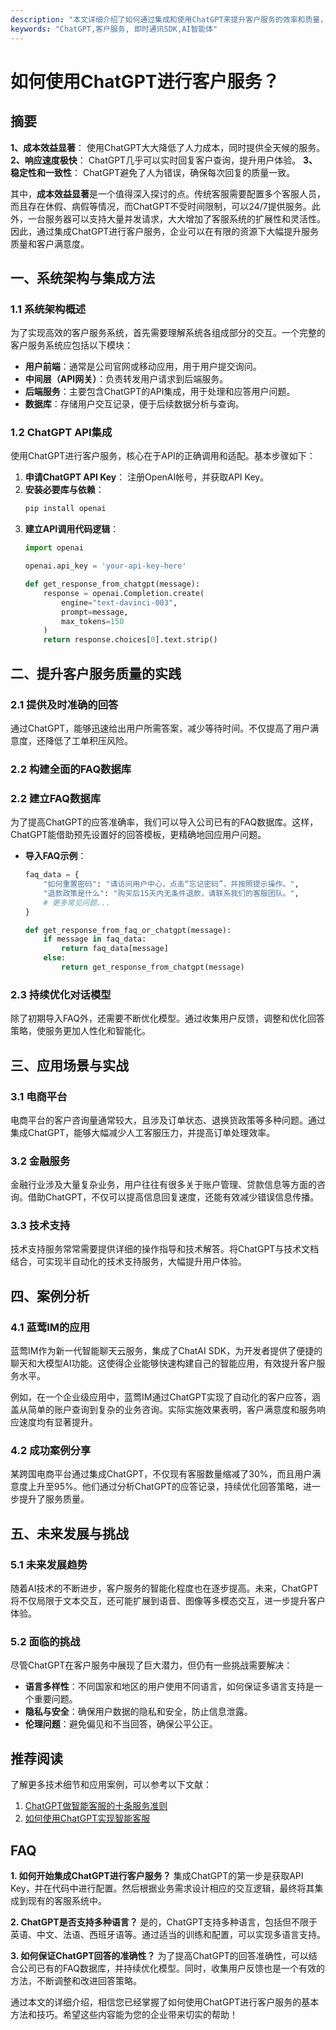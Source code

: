 ```yaml
---
description: "本文详细介绍了如何通过集成和使用ChatGPT来提升客户服务的效率和质量，涵盖了技术实现、应用场景以及具体操作步骤。"
keywords: "ChatGPT,客户服务, 即时通讯SDK,AI智能体"
---
```

# 如何使用ChatGPT进行客户服务？

## 摘要

**1、成本效益显著**： 使用ChatGPT大大降低了人力成本，同时提供全天候的服务。
**2、响应速度极快**： ChatGPT几乎可以实时回复客户查询，提升用户体验。
**3、稳定性和一致性**： ChatGPT避免了人为错误，确保每次回复的质量一致。

其中，**成本效益显著**是一个值得深入探讨的点。传统客服需要配置多个客服人员，而且存在休假、病假等情况，而ChatGPT不受时间限制，可以24/7提供服务。此外，一台服务器可以支持大量并发请求，大大增加了客服系统的扩展性和灵活性。因此，通过集成ChatGPT进行客户服务，企业可以在有限的资源下大幅提升服务质量和客户满意度。

## 一、系统架构与集成方法
### 1.1 系统架构概述
为了实现高效的客户服务系统，首先需要理解系统各组成部分的交互。一个完整的客户服务系统应包括以下模块：
- **用户前端**：通常是公司官网或移动应用，用于用户提交询问。
- **中间层（API网关）**：负责转发用户请求到后端服务。
- **后端服务**：主要包含ChatGPT的API集成，用于处理和应答用户问题。
- **数据库**：存储用户交互记录，便于后续数据分析与查询。

### 1.2 ChatGPT API集成
使用ChatGPT进行客户服务，核心在于API的正确调用和适配。基本步骤如下：
1. **申请ChatGPT API Key**：
   注册OpenAI帐号，并获取API Key。
2. **安装必要库与依赖**：
   ```bash
   pip install openai
   ```
3. **建立API调用代码逻辑**：
   ```python
   import openai

   openai.api_key = 'your-api-key-here'

   def get_response_from_chatgpt(message):
       response = openai.Completion.create(
           engine="text-davinci-003",
           prompt=message,
           max_tokens=150
       )
       return response.choices[0].text.strip()
   ```

## 二、提升客户服务质量的实践
### 2.1 提供及时准确的回答
通过ChatGPT，能够迅速给出用户所需答案，减少等待时间。不仅提高了用户满意度，还降低了工单积压风险。

### 2.2 构建全面的FAQ数据库
### 2.2 建立FAQ数据库
为了提高ChatGPT的应答准确率，我们可以导入公司已有的FAQ数据库。这样，ChatGPT能借助预先设置好的回答模板，更精确地回应用户问题。
- **导入FAQ示例**：
  ```python
  faq_data = {
      "如何重置密码": "请访问用户中心，点击“忘记密码”，并按照提示操作。",
      "退款政策是什么": "购买后15天内无条件退款，请联系我们的客服团队。",
      # 更多常见问题...
  }

  def get_response_from_faq_or_chatgpt(message):
      if message in faq_data:
          return faq_data[message]
      else:
          return get_response_from_chatgpt(message)
  ```

### 2.3 持续优化对话模型
除了初期导入FAQ外，还需要不断优化模型。通过收集用户反馈，调整和优化回答策略，使服务更加人性化和智能化。

## 三、应用场景与实战
### 3.1 电商平台
电商平台的客户咨询量通常较大，且涉及订单状态、退换货政策等多种问题。通过集成ChatGPT，能够大幅减少人工客服压力，并提高订单处理效率。

### 3.2 金融服务
金融行业涉及大量复杂业务，用户往往有很多关于账户管理、贷款信息等方面的咨询。借助ChatGPT，不仅可以提高信息回复速度，还能有效减少错误信息传播。

### 3.3 技术支持
技术支持服务常常需要提供详细的操作指导和技术解答。将ChatGPT与技术文档结合，可实现半自动化的技术支持服务，大幅提升用户体验。

## 四、案例分析
### 4.1 蓝莺IM的应用
蓝莺IM作为新一代智能聊天云服务，集成了ChatAI SDK，为开发者提供了便捷的聊天和大模型AI功能。这使得企业能够快速构建自己的智能应用，有效提升客户服务水平。

例如，在一个企业级应用中，蓝莺IM通过ChatGPT实现了自动化的客户应答，涵盖从简单的账户查询到复杂的业务咨询。实际实施效果表明，客户满意度和服务响应速度均有显著提升。

### 4.2 成功案例分享
某跨国电商平台通过集成ChatGPT，不仅现有客服数量缩减了30%，而且用户满意度上升至95%。他们通过分析ChatGPT的应答记录，持续优化回答策略，进一步提升了服务质量。

## 五、未来发展与挑战
### 5.1 未来发展趋势
随着AI技术的不断进步，客户服务的智能化程度也在逐步提高。未来，ChatGPT将不仅局限于文本交互，还可能扩展到语音、图像等多模态交互，进一步提升客户体验。

### 5.2 面临的挑战
尽管ChatGPT在客户服务中展现了巨大潜力，但仍有一些挑战需要解决：
- **语言多样性**：不同国家和地区的用户使用不同语言，如何保证多语言支持是一个重要问题。
- **隐私与安全**：确保用户数据的隐私和安全，防止信息泄露。
- **伦理问题**：避免偏见和不当回答，确保公平公正。

## 推荐阅读
了解更多技术细节和应用案例，可以参考以下文献：
1. [ChatGPT做智能客服的十条服务准则](https://docs.lanyingim.com/articles/product-and-technologies/chatgpt-intelligent-customer-service-ten-service-guidelines.html)
2. [如何使用ChatGPT实现智能客服](https://docs.lanyingim.com/articles/product-and-technologies/how-to-implement-an-intelligent-customer-service-by-chatgpt.html)

## FAQ
**1. 如何开始集成ChatGPT进行客户服务？**
集成ChatGPT的第一步是获取API Key，并在代码中进行配置。然后根据业务需求设计相应的交互逻辑，最终将其集成到现有的客服系统中。

**2. ChatGPT是否支持多种语言？**
是的，ChatGPT支持多种语言，包括但不限于英语、中文、法语、西班牙语等。通过适当的训练和配置，可以实现多语言支持。

**3. 如何保证ChatGPT回答的准确性？**
为了提高ChatGPT的回答准确性，可以结合公司已有的FAQ数据库，并持续优化模型。同时，收集用户反馈也是一个有效的方法，不断调整和改进回答策略。

通过本文的详细介绍，相信您已经掌握了如何使用ChatGPT进行客户服务的基本方法和技巧。希望这些内容能为您的企业带来切实的帮助！
